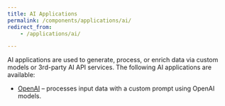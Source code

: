 ```yaml
---
title: AI Applications
permalink: /components/applications/ai/
redirect_from:
    - /applications/ai/

--- 
```

AI applications are used to generate, process, or enrich data via custom models or 3rd-party AI API services. 
The following AI applications are available:

- [OpenAI](/components/applications/ai/open-ai/) – processes input data with a custom prompt using OpenAI models.
